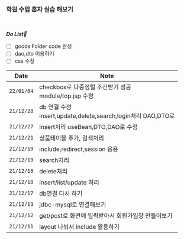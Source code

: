 ### 학원 수업 혼자 실습 해보기
<br>

***Do List🤔***
- [ ] goods Folder code 완성
- [ ] dao,dto 이용하기
- [ ] css 수정

| Date | Note |
| :---: | --- |
| `22/01/04` | checkbox로 다중정렬 조건받기 성공<br>module/top.jsp 수정 |
| `21/12/28` | db 연결 수정<br> insert,update,delete,search,login처리 DAO,DTO로 |
| `21/12/27` | insert처리 useBean,DTO,DAO로 수정 |
| `21/12/21` | 상품테이블 추가, 검색처리 |
| `21/12/19` | include,redirect,session 응용 |
| `21/12/19` | search처리 |
| `21/12/18` | delete처리 |
| `21/12/18` | insert/list/update 처리 |
| `21/12/17` | db연결 다시 하기 |
| `21/12/13` | jdbc-mysql로 연결해보기 |
| `21/12/12` | get/post로 화면에 입력받아서 회원가입창 만들어보기 |
| `21/12/11` | layout 나눠서 include 활용하기 |
